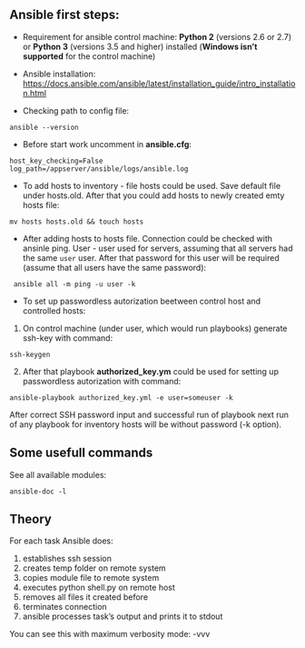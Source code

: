  ## Ansible first steps:

* Requirement for ansible control machine:
**Python 2** (versions 2.6 or 2.7) or **Python 3** (versions 3.5 and higher) installed (**Windows isn’t supported** for the control machine)

* Ansible installation:
https://docs.ansible.com/ansible/latest/installation_guide/intro_installation.html

* Checking path to config file:
```
ansible --version
```

* Before start work uncomment in **ansible.cfg**:
```
host_key_checking=False
log_path=/appserver/ansible/logs/ansible.log
```

* To add hosts to inventory - file hosts could be used. Save default file under hosts.old. After that you could add hosts to newly created emty hosts file:
```
mv hosts hosts.old && touch hosts
```
* After adding hosts to hosts file. Connection could be checked with ansinle ping. User - user used for servers, assuming that all servers had the same `user` user. After that password for this user will be required (assume that all users have the same password):
```
 ansible all -m ping -u user -k
 ```

* To set up passwordless autorization beetween control host and controlled hosts:
1. On control machine (under user, which would run playbooks) generate ssh-key with command:
```
ssh-keygen
```
2. After that playbook **authorized_key.ym** could be used for setting up passwordless autorization with command:
```
ansible-playbook authorized_key.yml -e user=someuser -k
```
After correct SSH password input and successful run of playbook next run of any playbook for inventory hosts will be without password (-k option). 


 ## Some usefull commands
 See all available modules:
 ```
 ansible-doc -l
 ```
## Theory
For each task Ansible does: 
1) establishes ssh session
2) creates temp folder on remote system 
3) copies module file to remote system 
4) executes python shell.py on remote host 
5) removes all files it created before 
6) terminates connection 
7) ansible processes task’s output and prints it to stdout

You can see this with maximum verbosity mode: -vvv
